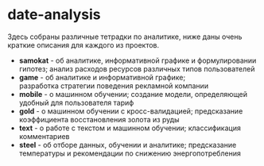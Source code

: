 # date-analysis
Здесь собраны различные тетрадки по аналитике, ниже даны очень краткие описания для каждого из проектов.

- **samokat** - об аналитике, информативной графике и формулировании гипотез;
  анализ расходов ресурсов различных типов пользователей
- **game** - об аналитике и информативной графике;  
  разработка стратегии поведения рекламной компании
- **mobile** - о машинном обучении;
  создание модели, определяющей удобный для пользователя тариф
- **gold** - о машинном обучении с кросс-валидацией;
  предсказание коэффициента восстановления золота из руды
- **text** - о работе с текстом и машинном обучении;
  классификация комментариев
- **steel** - об отборе данных, обучении и аналитике;
  предсказание температуры и рекомендации по снижению энергопотребления
